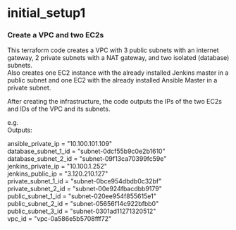 # initial_setup1
### Create a VPC and two EC2s
This terraform code creates a VPC with 3 public subnets with an internet gateway, 2 private subnets with a NAT gateway, and two isolated (database) subnets.\
Also creates one EC2 instance with the already installed Jenkins master in a public subnet and one EC2 with the already installed Ansible Master in a private subnet.

After creating the infrastructure, the code outputs the IPs of the two EC2s and IDs of the VPC and its subnets.

e.g.\
Outputs:

ansible_private_ip = "10.100.101.109"\
database_subnet_1_id = "subnet-0dcf55b9c0e2b1610"\
database_subnet_2_id = "subnet-09f13ca70399fc59e"\
jenkins_private_ip = "10.100.1.252"\
jenkins_public_ip = "3.120.210.127"\
private_subnet_1_id = "subnet-0bce954dbdb0c32bf"\
private_subnet_2_id = "subnet-00e924fbacdbb9179"\
public_subnet_1_id = "subnet-020ee954f855615e1"\
public_subnet_2_id = "subnet-05656f14c922bfbb0"\
public_subnet_3_id = "subnet-0301ad11271320512"\
vpc_id = "vpc-0a586e5b5708fff72"
